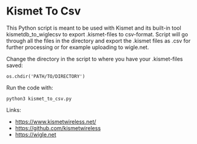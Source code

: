 # Kismet To Csv

This Python script is meant to be used with Kismet and its built-in tool kismetdb_to_wiglecsv to export .kismet-files to csv-format. Script will go through all the files in the directory and export the .kismet files as .csv for further processing or for example uploading to wigle.net.

Change the directory in the script to where you have your .kismet-files saved:
```
os.chdir('PATH/TO/DIRECTORY')
```

Run the code with:
```
python3 kismet_to_csv.py
```

Links:
- https://www.kismetwireless.net/
- https://github.com/kismetwireless
- https://wigle.net